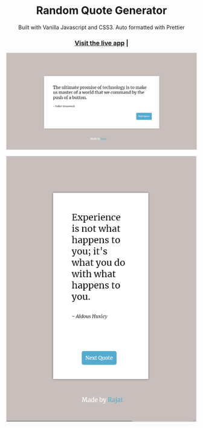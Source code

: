 <h1 align="center">Random Quote Generator</h1>

<div align="center">Built with Vanilla Javascript and CSS3. Auto formatted with Prettier</div>

<h3 align="center">
  <a href="https://rajatkulkarni95.github.io/quote-generator/">Visit the live app</a> |
</h3>

![Desktop screenshot](./assets/Desktop.PNG)

![Mobile screenshot](./assets/Mobile.PNG)
